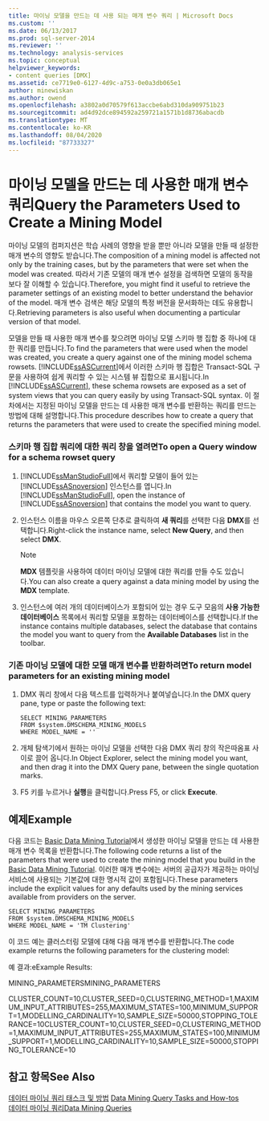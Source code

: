 ```yaml
---
title: 마이닝 모델을 만드는 데 사용 되는 매개 변수 쿼리 | Microsoft Docs
ms.custom: ''
ms.date: 06/13/2017
ms.prod: sql-server-2014
ms.reviewer: ''
ms.technology: analysis-services
ms.topic: conceptual
helpviewer_keywords:
- content queries [DMX]
ms.assetid: ce7719e0-6127-4d9c-a753-0e0a3db065e1
author: minewiskan
ms.author: owend
ms.openlocfilehash: a3802a0d70579f613accbe6abd310da909751b23
ms.sourcegitcommit: ad4d92dce894592a259721a1571b1d8736abacdb
ms.translationtype: MT
ms.contentlocale: ko-KR
ms.lasthandoff: 08/04/2020
ms.locfileid: "87733327"
---
```

# <a name="query-the-parameters-used-to-create-a-mining-model"></a><span data-ttu-id="adcb5-102">마이닝 모델을 만드는 데 사용한 매개 변수 쿼리</span><span class="sxs-lookup"><span data-stu-id="adcb5-102">Query the Parameters Used to Create a Mining Model</span></span>
  <span data-ttu-id="adcb5-103">마이닝 모델의 컴퍼지션은 학습 사례의 영향을 받을 뿐만 아니라 모델을 만들 때 설정한 매개 변수의 영향도 받습니다.</span><span class="sxs-lookup"><span data-stu-id="adcb5-103">The composition of a mining model is affected not only by the training cases, but by the parameters that were set when the model was created.</span></span> <span data-ttu-id="adcb5-104">따라서 기존 모델의 매개 변수 설정을 검색하면 모델의 동작을 보다 잘 이해할 수 있습니다.</span><span class="sxs-lookup"><span data-stu-id="adcb5-104">Therefore, you might find it useful to retrieve the parameter settings of an existing model to better understand the behavior of the model.</span></span> <span data-ttu-id="adcb5-105">매개 변수 검색은 해당 모델의 특정 버전을 문서화하는 데도 유용합니다.</span><span class="sxs-lookup"><span data-stu-id="adcb5-105">Retrieving parameters is also useful when documenting a particular version of that model.</span></span>  
  
 <span data-ttu-id="adcb5-106">모델을 만들 때 사용한 매개 변수를 찾으려면 마이닝 모델 스키마 행 집합 중 하나에 대한 쿼리를 만듭니다.</span><span class="sxs-lookup"><span data-stu-id="adcb5-106">To find the parameters that were used when the model was created, you create a query against one of the mining model schema rowsets.</span></span> <span data-ttu-id="adcb5-107">[!INCLUDE[ssASCurrent](../../includes/ssascurrent-md.md)]에서 이러한 스키마 행 집합은 Transact-SQL 구문을 사용하여 쉽게 쿼리할 수 있는 시스템 뷰 집합으로 표시됩니다.</span><span class="sxs-lookup"><span data-stu-id="adcb5-107">In [!INCLUDE[ssASCurrent](../../includes/ssascurrent-md.md)], these schema rowsets are exposed as a set of system views that you can query easily by using Transact-SQL syntax.</span></span> <span data-ttu-id="adcb5-108">이 절차에서는 지정된 마이닝 모델을 만드는 데 사용한 매개 변수를 반환하는 쿼리를 만드는 방법에 대해 설명합니다.</span><span class="sxs-lookup"><span data-stu-id="adcb5-108">This procedure describes how to create a query that returns the parameters that were used to create the specified mining model.</span></span>  
  
### <a name="to-open-a-query-window-for-a-schema-rowset-query"></a><span data-ttu-id="adcb5-109">스키마 행 집합 쿼리에 대한 쿼리 창을 열려면</span><span class="sxs-lookup"><span data-stu-id="adcb5-109">To open a Query window for a schema rowset query</span></span>  
  
1.  <span data-ttu-id="adcb5-110">[!INCLUDE[ssManStudioFull](../../includes/ssmanstudiofull-md.md)]에서 쿼리할 모델이 들어 있는 [!INCLUDE[ssASnoversion](../../includes/ssasnoversion-md.md)] 인스턴스를 엽니다.</span><span class="sxs-lookup"><span data-stu-id="adcb5-110">In [!INCLUDE[ssManStudioFull](../../includes/ssmanstudiofull-md.md)], open the instance of [!INCLUDE[ssASnoversion](../../includes/ssasnoversion-md.md)] that contains the model you want to query.</span></span>  
  
2.  <span data-ttu-id="adcb5-111">인스턴스 이름을 마우스 오른쪽 단추로 클릭하여 **새 쿼리**를 선택한 다음 **DMX**를 선택합니다.</span><span class="sxs-lookup"><span data-stu-id="adcb5-111">Right-click the instance name, select **New Query**, and then select **DMX**.</span></span>  
  
    > [!NOTE]  
    >  <span data-ttu-id="adcb5-112">**MDX** 템플릿을 사용하여 데이터 마이닝 모델에 대한 쿼리를 만들 수도 있습니다.</span><span class="sxs-lookup"><span data-stu-id="adcb5-112">You can also create a query against a data mining model by using the **MDX** template.</span></span>  
  
3.  <span data-ttu-id="adcb5-113">인스턴스에 여러 개의 데이터베이스가 포함되어 있는 경우 도구 모음의 **사용 가능한 데이터베이스** 목록에서 쿼리할 모델을 포함하는 데이터베이스를 선택합니다.</span><span class="sxs-lookup"><span data-stu-id="adcb5-113">If the instance contains multiple databases, select the database that contains the model you want to query from the **Available Databases** list in the toolbar.</span></span>  
  
### <a name="to-return-model-parameters-for-an-existing-mining-model"></a><span data-ttu-id="adcb5-114">기존 마이닝 모델에 대한 모델 매개 변수를 반환하려면</span><span class="sxs-lookup"><span data-stu-id="adcb5-114">To return model parameters for an existing mining model</span></span>  
  
1.  <span data-ttu-id="adcb5-115">DMX 쿼리 창에서 다음 텍스트를 입력하거나 붙여넣습니다.</span><span class="sxs-lookup"><span data-stu-id="adcb5-115">In the DMX query pane, type or paste the following text:</span></span>  
  
    ```  
    SELECT MINING_PARAMETERS  
    FROM $system.DMSCHEMA_MINING_MODELS  
    WHERE MODEL_NAME = ''  
    ```  
  
2.  <span data-ttu-id="adcb5-116">개체 탐색기에서 원하는 마이닝 모델을 선택한 다음 DMX 쿼리 창의 작은따옴표 사이로 끌어 옵니다.</span><span class="sxs-lookup"><span data-stu-id="adcb5-116">In Object Explorer, select the mining model you want, and then drag it into the DMX Query pane, between the single quotation marks.</span></span>  
  
3.  <span data-ttu-id="adcb5-117">F5 키를 누르거나 **실행**을 클릭합니다.</span><span class="sxs-lookup"><span data-stu-id="adcb5-117">Press F5, or click **Execute**.</span></span>  
  
## <a name="example"></a><span data-ttu-id="adcb5-118">예제</span><span class="sxs-lookup"><span data-stu-id="adcb5-118">Example</span></span>  
 <span data-ttu-id="adcb5-119">다음 코드는 [Basic Data Mining Tutorial](../../tutorials/basic-data-mining-tutorial.md)에서 생성한 마이닝 모델을 만드는 데 사용한 매개 변수 목록을 반환합니다.</span><span class="sxs-lookup"><span data-stu-id="adcb5-119">The following code returns a list of the parameters that were used to create the mining model that you build in the [Basic Data Mining Tutorial](../../tutorials/basic-data-mining-tutorial.md).</span></span> <span data-ttu-id="adcb5-120">이러한 매개 변수에는 서버의 공급자가 제공하는 마이닝 서비스에 사용되는 기본값에 대한 명시적 값이 포함됩니다.</span><span class="sxs-lookup"><span data-stu-id="adcb5-120">These parameters include the explicit values for any defaults used by the mining services available from providers on the server.</span></span>  
  
```  
SELECT MINING_PARAMETERS   
FROM $system.DMSCHEMA_MINING_MODELS  
WHERE MODEL_NAME = 'TM Clustering'  
```  
  
 <span data-ttu-id="adcb5-121">이 코드 예는 클러스터링 모델에 대해 다음 매개 변수를 반환합니다.</span><span class="sxs-lookup"><span data-stu-id="adcb5-121">The code example returns the following parameters for the clustering model:</span></span>  
  
 <span data-ttu-id="adcb5-122">예 결과:</span><span class="sxs-lookup"><span data-stu-id="adcb5-122">eExample Results:</span></span>  
  
 <span data-ttu-id="adcb5-123">MINING_PARAMETERS</span><span class="sxs-lookup"><span data-stu-id="adcb5-123">MINING_PARAMETERS</span></span>  
  
 <span data-ttu-id="adcb5-124">CLUSTER_COUNT=10,CLUSTER_SEED=0,CLUSTERING_METHOD=1,MAXIMUM_INPUT_ATTRIBUTES=255,MAXIMUM_STATES=100,MINIMUM_SUPPORT=1,MODELLING_CARDINALITY=10,SAMPLE_SIZE=50000,STOPPING_TOLERANCE=10</span><span class="sxs-lookup"><span data-stu-id="adcb5-124">CLUSTER_COUNT=10,CLUSTER_SEED=0,CLUSTERING_METHOD=1,MAXIMUM_INPUT_ATTRIBUTES=255,MAXIMUM_STATES=100,MINIMUM_SUPPORT=1,MODELLING_CARDINALITY=10,SAMPLE_SIZE=50000,STOPPING_TOLERANCE=10</span></span>  
  
## <a name="see-also"></a><span data-ttu-id="adcb5-125">참고 항목</span><span class="sxs-lookup"><span data-stu-id="adcb5-125">See Also</span></span>  
 <span data-ttu-id="adcb5-126">[데이터 마이닝 쿼리 태스크 및 방법](data-mining-query-tasks-and-how-tos.md) </span><span class="sxs-lookup"><span data-stu-id="adcb5-126">[Data Mining Query Tasks and How-tos](data-mining-query-tasks-and-how-tos.md) </span></span>  
 [<span data-ttu-id="adcb5-127">데이터 마이닝 쿼리</span><span class="sxs-lookup"><span data-stu-id="adcb5-127">Data Mining Queries</span></span>](data-mining-queries.md)  
  
  
